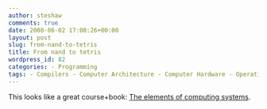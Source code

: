 ```yaml
---
author: steshaw
comments: true
date: 2008-06-02 17:00:26+00:00
layout: post
slug: from-nand-to-tetris
title: From nand to tetris
wordpress_id: 82
categories: - Programming
tags: - Compilers - Computer Architecture - Computer Hardware - Operating Systems - Programming Languages
---
```


This looks like a great course+book: [The elements of computing systems](http://www.idc.ac.il/tecs/).

